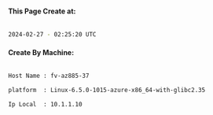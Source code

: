 
   
#### This Page Create at:

```bash

2024-02-27 - 02:25:20 UTC

```

#### Create By Machine:

```bash

Host Name : fv-az885-37

platform  : Linux-6.5.0-1015-azure-x86_64-with-glibc2.35

Ip Local  : 10.1.1.10

```

